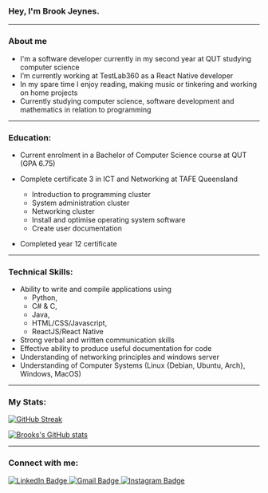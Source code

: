 
### Hey, I'm Brook Jeynes. 

---

### About me
- I'm a software developer currently in my second year at QUT studying computer science
- I’m currently working at TestLab360 as a React Native developer
- In my spare time I enjoy reading, making music or tinkering and working on home projects
- Currently studying computer science, software development and mathematics in relation to programming

---

### Education:
- Current enrolment in a Bachelor of Computer Science course at QUT (GPA 6.75)

- Complete certificate 3 in ICT and Networking at TAFE Queensland
  - Introduction to programming cluster
  - System administration cluster
  - Networking cluster
  - Install and optimise operating system software
  - Create user documentation
  
- Completed year 12 certificate

---

### Technical Skills:
- Ability to write and compile applications using 
  - Python, 
  - C# & C,
  - Java,
  - HTML/CSS/Javascript,
  - ReactJS/React Native
- Strong verbal and written communication skills
- Effective ability to produce useful documentation for code
- Understanding of networking principles and windows server
- Understanding of Computer Systems (Linux {Debian, Ubuntu, Arch}, Windows, MacOS)

---

### My Stats:

[![GitHub Streak](http://github-readme-streak-stats.herokuapp.com?user=BrookJeynes&theme=nord&hide_border=false&date_format=j%20M%5B%20Y%5D&fire=DD922B)](https://git.io/streak-stats)

[![Brooks's GitHub stats](https://github-readme-stats.vercel.app/api?username=BrookJeynes&show_icons=true&theme=nord)](https://github.com/anuraghazra/github-readme-stats)

---

### Connect with me:

<div id="badges">
  <a href="https://www.linkedin.com/in/brook-jeynes-64556b210/">
    <img src="https://img.shields.io/badge/LinkedIn-blue?style=for-the-badge&logo=linkedin&logoColor=white" alt="LinkedIn Badge"/>
  </a>
  <a href="jeynesbrook@gmail.com">
    <img src="https://img.shields.io/badge/Gmail-red?style=for-the-badge&logo=gmail&logoColor=white" alt="Gmail Badge"/>
  </a>
  <a href="https://www.instagram.com/brook_jeynes/">
    <img src="https://img.shields.io/badge/Instagram-blue?style=for-the-badge&logo=instagram&logoColor=white" alt="Instagram Badge"/>
  </a>
</div>
